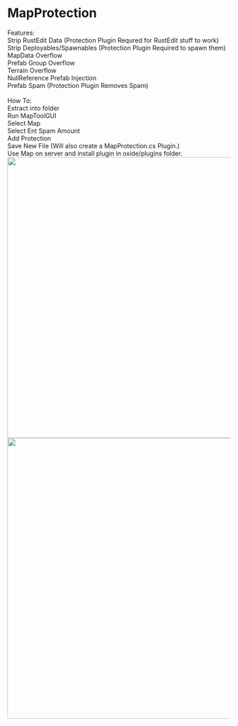 # MapProtection

Features:<br>
Strip RustEdit Data (Protection Plugin Requred for RustEdit stuff to work)<br>
Strip Deployables/Spawnables (Protection Plugin Required to spawn them)<br>
MapData Overflow<br>
Prefab Group Overflow<br>
Terrain Overflow<br>
NullReference Prefab Injection<br>
Prefab Spam (Protection Plugin Removes Spam)<br>
<br>
How To:<br>
Extract into folder<br>
Run MapToolGUI<br>
Select Map<br>
Select Ent Spam Amount<br>
Add Protection<br>
Save New File (Will also create a MapProtection.cs Plugin.)<br>
Use Map on server and install plugin in oxide/plugins folder.<br>
<img src="https://media.discordapp.net/attachments/1060174059465342996/1155144331867467826/stage1.png?width=1552&height=1402" width="800" height="633"><br>
<img src="https://media.discordapp.net/attachments/1060174059465342996/1155144331548688424/stage2.png?width=2412&height=1402" width="800" height="633"><br>
